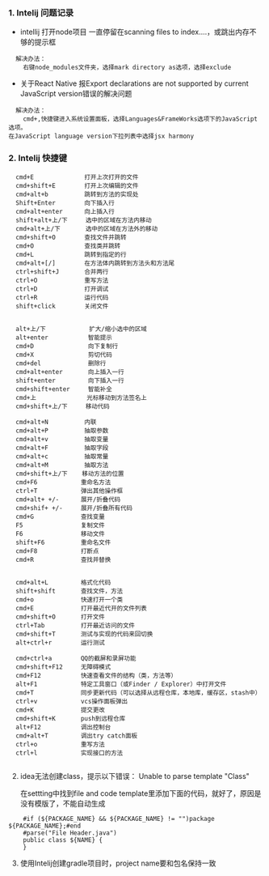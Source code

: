 ### 1. Intelij 问题记录
+ intellij 打开node项目 一直停留在scanning files to index....，或跳出内存不够的提示框
```
  解决办法：
    右键node_modules文件夹，选择mark directory as选项，选择exclude
```
+ 关于React Native 报Export declarations are not supported by current JavaScript version错误的解决问题
```
  解决办法：
    cmd+,快捷键进入系统设置面板，选择Languages&FrameWorks选项下的JavaScript选项。
在JavaScript language version下拉列表中选择jsx harmony
```

### 2. Intelij 快捷键
```
  cmd+E              打开上次打开的文件
  cmd+shift+E        打开上次编辑的文件
  cmd+alt+b          跳转到方法的实现处
  Shift+Enter        向下插入行
  cmd+alt+enter      向上插入行
  shift+alt+上/下     选中的区域在方法内移动
  cmd+alt+上/下       选中的区域在方法外的移动
  cmd+shift+O        查找文件并跳转
  cmd+O              查找类并跳转
  cmd+L              跳转到指定的行
  cmd+alt+[/]        在方法体内跳转到方法头和方法尾
  ctrl+shift+J       合并两行
  ctrl+O             重写方法
  ctrl+D             打开调试
  ctrl+R             运行代码
  shift+click        关闭文件


  alt+上/下            扩大/缩小选中的区域
  alt+enter           智能提示
  cmd+D               向下复制行
  cmd+X               剪切代码
  cmd+del             删除行
  cmd+alt+enter       向上插入一行
  shift+enter         向下插入一行
  cmd+shift+enter     智能补全
  cmd+上              光标移动到方法签名上
  cmd+shift+上/下     移动代码

  cmd+alt+N          内联
  cmd+alt+P          抽取参数
  cmd+alt+v          抽取变量
  cmd+alt+F          抽取字段
  cmd+alt+c          抽取常量
  cmd+alt+M          抽取方法
  cmd+shift+上/下    移动方法的位置
  cmd+F6            重命名方法
  ctrl+T            弹出其他操作框
  cmd+alt+ +/-      展开/折叠代码
  cmd+shif+ +/-     展开/折叠所有代码
  cmd+G             查找变量
  F5                复制文件
  F6                移动文件
  shift+F6          重命名文件
  cmd+F8            打断点
  cmd+R             查找并替换


  cmd+alt+L         格式化代码
  shift+shift       查找文件，方法
  cmd+o             快速打开一个类
  cmd+E             打开最近代开的文件列表
  cmd+shift+O       打开文件
  ctrl+Tab          打开最近访问的文件
  cmd+shift+T       测试与实现的代码来回切换
  alt+ctrl+r        运行测试

  cmd+ctrl+a        QQ的截屏和录屏功能
  cmd+shift+F12     无障碍模式
  cmd+F12           快速查看文件的结构（类，方法等）
  alt+F1            特定工具窗口（或Finder / Explorer）中打开文件
  cmd+T             同步更新代码（可以选择从远程仓库，本地库，缓存区，stash中）
  ctrl+v            vcs操作面板弹出
  cmd+K             提交更改
  cmd+shift+K       push到远程仓库
  alt+F12           调出控制台   
  cmd+alt+T         调出try catch面板
  ctrl+o            重写方法
  ctrl+l            实现接口的方法


```

2. idea无法创建class，提示以下错误： Unable to parse template "Class"

    在settting中找到file and code template里添加下面的代码，就好了，原因是没有模版了，不能自动生成
```
    #if (${PACKAGE_NAME} && ${PACKAGE_NAME} != "")package ${PACKAGE_NAME};#end
    #parse("File Header.java")
    public class ${NAME} {
    }
```
3. 使用Intelij创建gradle项目时，project name要和包名保持一致
